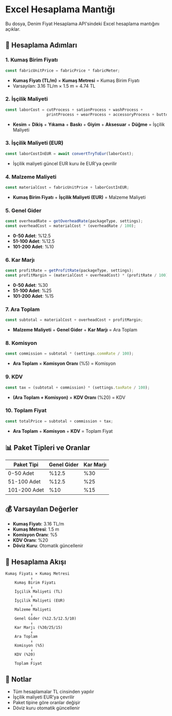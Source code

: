 # Excel Hesaplama Mantığı

Bu dosya, Denim Fiyat Hesaplama API'sindeki Excel hesaplama mantığını açıklar.

## 🧮 Hesaplama Adımları

### 1. Kumaş Birim Fiyatı
```javascript
const fabricUnitPrice = fabricPrice * fabricMeter;
```
- **Kumaş Fiyatı (TL/m)** × **Kumaş Metresi** = Kumaş Birim Fiyatı
- Varsayılan: 3.16 TL/m × 1.5 m = 4.74 TL

### 2. İşçilik Maliyeti
```javascript
const laborCost = cutProcess + sationProcess + washProcess + 
                  printProcess + wearProcess + accessoryProcess + buttonProcess;
```
- **Kesim** + **Dikiş** + **Yıkama** + **Baskı** + **Giyim** + **Aksesuar** + **Düğme** = İşçilik Maliyeti

### 3. İşçilik Maliyeti (EUR)
```javascript
const laborCostInEUR = await convertTryToEur(laborCost);
```
- İşçilik maliyeti güncel EUR kuru ile EUR'ya çevrilir

### 4. Malzeme Maliyeti
```javascript
const materialCost = fabricUnitPrice + laborCostInEUR;
```
- **Kumaş Birim Fiyatı** + **İşçilik Maliyeti (EUR)** = Malzeme Maliyeti

### 5. Genel Gider
```javascript
const overheadRate = getOverheadRate(packageType, settings);
const overheadCost = materialCost * (overheadRate / 100);
```
- **0-50 Adet**: %12.5
- **51-100 Adet**: %12.5  
- **101-200 Adet**: %10

### 6. Kar Marjı
```javascript
const profitRate = getProfitRate(packageType, settings);
const profitMargin = (materialCost + overheadCost) * (profitRate / 100);
```
- **0-50 Adet**: %30
- **51-100 Adet**: %25
- **101-200 Adet**: %15

### 7. Ara Toplam
```javascript
const subtotal = materialCost + overheadCost + profitMargin;
```
- **Malzeme Maliyeti** + **Genel Gider** + **Kar Marjı** = Ara Toplam

### 8. Komisyon
```javascript
const commission = subtotal * (settings.commRate / 100);
```
- **Ara Toplam** × **Komisyon Oranı** (%5) = Komisyon

### 9. KDV
```javascript
const tax = (subtotal + commission) * (settings.taxRate / 100);
```
- **(Ara Toplam + Komisyon)** × **KDV Oranı** (%20) = KDV

### 10. Toplam Fiyat
```javascript
const totalPrice = subtotal + commission + tax;
```
- **Ara Toplam** + **Komisyon** + **KDV** = Toplam Fiyat

## 📊 Paket Tipleri ve Oranlar

| Paket Tipi | Genel Gider | Kar Marjı |
|------------|-------------|-----------|
| 0-50 Adet  | %12.5      | %30       |
| 51-100 Adet| %12.5      | %25       |
| 101-200 Adet| %10       | %15       |

## 💰 Varsayılan Değerler

- **Kumaş Fiyatı**: 3.16 TL/m
- **Kumaş Metresi**: 1.5 m
- **Komisyon Oranı**: %5
- **KDV Oranı**: %20
- **Döviz Kuru**: Otomatik güncellenir

## 🔄 Hesaplama Akışı

```
Kumaş Fiyatı × Kumaş Metresi
           ↓
    Kumaş Birim Fiyatı
           ↓
    İşçilik Maliyeti (TL)
           ↓
    İşçilik Maliyeti (EUR)
           ↓
    Malzeme Maliyeti
           ↓
    Genel Gider (%12.5/12.5/10)
           ↓
    Kar Marjı (%30/25/15)
           ↓
    Ara Toplam
           ↓
    Komisyon (%5)
           ↓
    KDV (%20)
           ↓
    Toplam Fiyat
```

## 📝 Notlar

- Tüm hesaplamalar TL cinsinden yapılır
- İşçilik maliyeti EUR'ya çevrilir
- Paket tipine göre oranlar değişir
- Döviz kuru otomatik güncellenir
